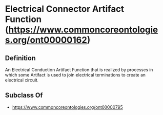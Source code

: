 # Electrical Connector Artifact Function (https://www.commoncoreontologies.org/ont00000162)

## Definition
An Electrical Conduction Artifact Function that is realized by processes in which some Artifact is used to join electrical terminations to create an electrical circuit.

## Subclass Of
- https://www.commoncoreontologies.org/ont00000795

